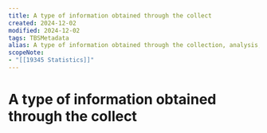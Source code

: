 ```yaml
---
title: A type of information obtained through the collect
created: 2024-12-02
modified: 2024-12-02
tags: TBSMetadata
alias: A type of information obtained through the collection, analysis, interpretation and presentation of masses of quantitative numerical data.
scopeNote:
- "[[19345 Statistics]]"
---
```

# A type of information obtained through the collect
